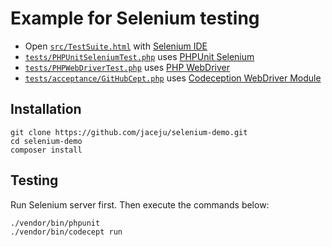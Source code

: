 # Example for Selenium testing

* Open [`src/TestSuite.html`](src/TestSuite.html) with [Selenium IDE](http://docs.seleniumhq.org/projects/ide/)
* [`tests/PHPUnitSeleniumTest.php`](tests/PHPUnitSeleniumTest.php) uses [PHPUnit Selenium](https://github.com/giorgiosironi/phpunit-selenium)
* [`tests/PHPWebDriverTest.php`](tests/PHPWebDriverTest.php) uses [PHP WebDriver](https://github.com/instaclick/php-webdriver)
* [`tests/acceptance/GitHubCept.php`](tests/acceptance/GitHubCept.php) uses [Codeception WebDriver Module](http://codeception.com/docs/modules/WebDriver)

## Installation

```
git clone https://github.com/jaceju/selenium-demo.git
cd selenium-demo
composer install
```

## Testing

Run Selenium server first. Then execute the commands below:

```
./vendor/bin/phpunit
./vendor/bin/codecept run
```
